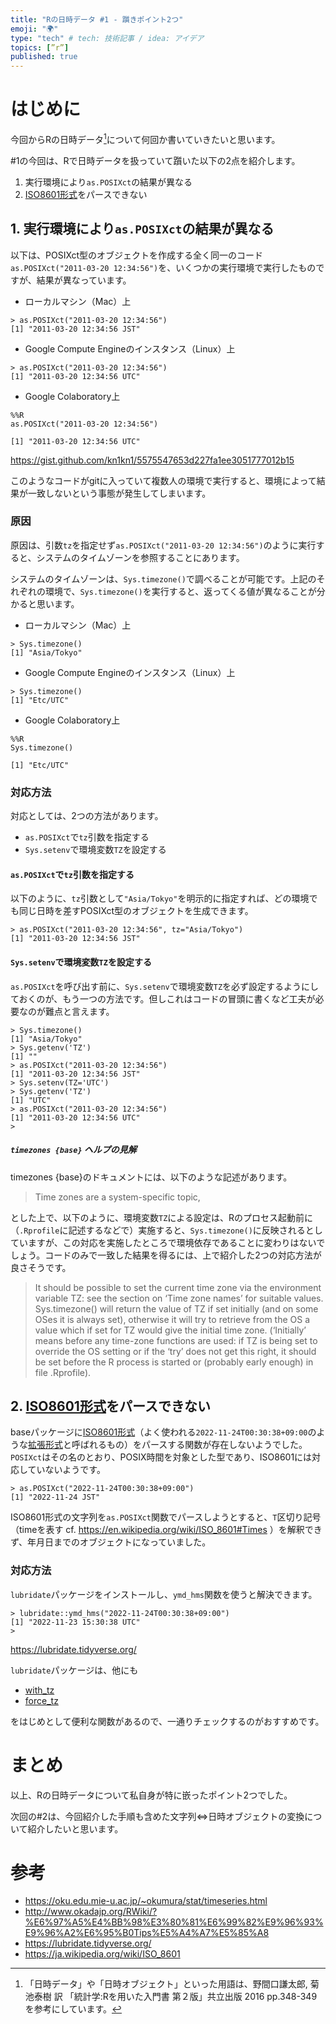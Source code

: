 ```yaml
---
title: "Rの日時データ #1 - 躓きポイント2つ"
emoji: "🌍"
type: "tech" # tech: 技術記事 / idea: アイデア
topics: [”r”]
published: true
---
```


# はじめに

今回からRの日時データ[^1]について何回か書いていきたいと思います。

[^1]: 「日時データ」や「日時オブジェクト」といった用語は、野間口謙太郎, 菊池泰樹 訳 「統計学:Rを用いた入門書 第２版」共立出版 2016 pp.348-349 を参考にしています。

#1の今回は、Rで日時データを扱っていて躓いた以下の2点を紹介します。

1. 実行環境により`as.POSIXct`の結果が異なる
1. [ISO8601形式](https://ja.wikipedia.org/wiki/ISO_8601)をパースできない

## 1. 実行環境により`as.POSIXct`の結果が異なる

以下は、POSIXct型のオブジェクトを作成する全く同一のコード`as.POSIXct("2011-03-20 12:34:56")`を、いくつかの実行環境で実行したものですが、結果が異なっています。

- ローカルマシン（Mac）上

```
> as.POSIXct("2011-03-20 12:34:56")
[1] "2011-03-20 12:34:56 JST"
```

- Google Compute Engineのインスタンス（Linux）上
```
> as.POSIXct("2011-03-20 12:34:56")
[1] "2011-03-20 12:34:56 UTC"
```

- Google Colaboratory上
```
%%R
as.POSIXct("2011-03-20 12:34:56")

[1] "2011-03-20 12:34:56 UTC"
```
https://gist.github.com/kn1kn1/5575547653d227fa1ee3051777012b15

このようなコードがgitに入っていて複数人の環境で実行すると、環境によって結果が一致しないという事態が発生してしまいます。

### 原因

原因は、引数`tz`を指定せず`as.POSIXct("2011-03-20 12:34:56")`のように実行すると、システムのタイムゾーンを参照することにあります。

システムのタイムゾーンは、`Sys.timezone()`で調べることが可能です。上記のそれぞれの環境で、`Sys.timezone()`を実行すると、返ってくる値が異なることが分かると思います。

- ローカルマシン（Mac）上

```
> Sys.timezone()
[1] "Asia/Tokyo"
```

- Google Compute Engineのインスタンス（Linux）上
```
> Sys.timezone()
[1] "Etc/UTC"
```

- Google Colaboratory上
```
%%R
Sys.timezone()

[1] "Etc/UTC"
```

### 対応方法

対応としては、2つの方法があります。

- `as.POSIXct`で`tz`引数を指定する
- `Sys.setenv`で環境変数`TZ`を設定する

#### `as.POSIXct`で`tz`引数を指定する

以下のように、`tz`引数として`"Asia/Tokyo"`を明示的に指定すれば、どの環境でも同じ日時を差すPOSIXct型のオブジェクトを生成できます。

```
> as.POSIXct("2011-03-20 12:34:56", tz="Asia/Tokyo")
[1] "2011-03-20 12:34:56 JST"
```

#### `Sys.setenv`で環境変数`TZ`を設定する

`as.POSIXct`を呼び出す前に、`Sys.setenv`で環境変数`TZ`を必ず設定するようにしておくのが、もう一つの方法です。但しこれはコードの冒頭に書くなど工夫が必要なのが難点と言えます。

```
> Sys.timezone()
[1] "Asia/Tokyo"
> Sys.getenv('TZ')
[1] ""
> as.POSIXct("2011-03-20 12:34:56")
[1] "2011-03-20 12:34:56 JST"
> Sys.setenv(TZ='UTC')
> Sys.getenv('TZ')
[1] "UTC"
> as.POSIXct("2011-03-20 12:34:56")
[1] "2011-03-20 12:34:56 UTC"
> 
```

##### `timezones {base}` ヘルプの見解

timezones {base}のドキュメントには、以下のような記述があります。

> Time zones are a system-specific topic, 

とした上で、以下のように、環境変数`TZ`による設定は、Rのプロセス起動前に（`.Rprofile`に記述するなどで）実施すると、`Sys.timezone()`に反映されるとしていますが、この対応を実施したところで環境依存であることに変わりはないでしょう。コードのみで一致した結果を得るには、上で紹介した2つの対応方法が良さそうです。

> It should be possible to set the current time zone via the environment variable TZ: see the section on ‘Time zone names’ for suitable values. Sys.timezone() will return the value of TZ if set initially (and on some OSes it is always set), otherwise it will try to retrieve from the OS a value which if set for TZ would give the initial time zone. (‘Initially’ means before any time-zone functions are used: if TZ is being set to override the OS setting or if the ‘try’ does not get this right, it should be set before the R process is started or (probably early enough) in file .Rprofile).


## 2. [ISO8601形式](https://ja.wikipedia.org/wiki/ISO_8601)をパースできない

baseパッケージに[ISO8601形式](https://ja.wikipedia.org/wiki/ISO_8601)（よく使われる`2022-11-24T00:30:38+09:00`のような[拡張形式](https://ja.wikipedia.org/wiki/ISO_8601#%E5%9F%BA%E6%9C%AC%E5%BD%A2%E5%BC%8F%E3%81%A8%E6%8B%A1%E5%BC%B5%E5%BD%A2%E5%BC%8F)と呼ばれるもの）をパースする関数が存在しないようでした。`POSIXct`はその名のとおり、POSIX時間を対象とした型であり、ISO8601には対応していないようです。

```
> as.POSIXct("2022-11-24T00:30:38+09:00")
[1] "2022-11-24 JST"
```

ISO8601形式の文字列を`as.POSIXct`関数でパースしようとすると、`T`区切り記号（timeを表す cf. https://en.wikipedia.org/wiki/ISO_8601#Times ）を解釈できず、年月日までのオブジェクトになっていました。


### 対応方法

`lubridate`パッケージをインストールし、`ymd_hms`関数を使うと解決できます。

```
> lubridate::ymd_hms("2022-11-24T00:30:38+09:00")
[1] "2022-11-23 15:30:38 UTC"
> 
```

https://lubridate.tidyverse.org/

`lubridate`パッケージは、他にも

- [with_tz](https://lubridate.tidyverse.org/reference/with_tz.html)
- [force_tz](https://lubridate.tidyverse.org/reference/force_tz.html)

をはじめとして便利な関数があるので、一通りチェックするのがおすすめです。


# まとめ

以上、Rの日時データについて私自身が特に嵌ったポイント2つでした。

次回の#2は、今回紹介した手順も含めた文字列⇔日時オブジェクトの変換について紹介したいと思います。

# 参考

- https://oku.edu.mie-u.ac.jp/~okumura/stat/timeseries.html
- http://www.okadajp.org/RWiki/?%E6%97%A5%E4%BB%98%E3%80%81%E6%99%82%E9%96%93%E9%96%A2%E6%95%B0Tips%E5%A4%A7%E5%85%A8
- https://lubridate.tidyverse.org/
- https://ja.wikipedia.org/wiki/ISO_8601
